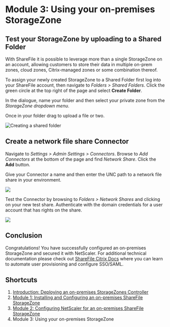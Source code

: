 # Module 3: Using your on-premises StorageZone



## Test your StorageZone by uploading to a Shared Folder

With ShareFile it is possible to leverage more than a single StorageZone on an account, allowing customers to store their data in multiple on-prem zones, cloud zones, Citrix-managed zones or some combination thereof. 

To assign your newly created StorageZone to a Shared Folder first log into your ShareFile account, then navigate to _Folders > Shared Folders_. Click the green circle at the top right of the page and select **Create Folder**.

In the dialogue, name your folder and then select your private zone from the *StorageZone dropdown menu*.

Once in your folder drag to upload a file or two.

![Creating a shared folder](images/shared-folder.gif)

## Create a network file share Connector

Navigate to *Settings > Admin Settings > Connectors*. Browse to *Add Connectors* at the bottom of the page and find *Network Share*. Click the **Add** button.

Give your Connector a name and then enter the UNC path to a network file share in your environment.

![](images/create-connector.gif)
 
Test the Connector by browsing to *Folders > Network Shares* and clicking on your new test share. Authenticate with the domain credentials for a user account that has rights on the share.
 
![](images/connector-auth.gif)

## Conclusion

Congratulations! You have successfully configured an on-premises StorageZone and secured it with NetScaler. For additional technical documentation please check out [ShareFile Citrix Docs](https://docs.citrix.com/en-us/sharefile.html) where you can learn to automate user provisioning and configure SSO/SAML.

## Shortcuts

1. [Introduction: Deploying an on-premises StorageZones Controller](https://github.com/jobascott/ShareFile-StorageZones)
2. [Module 1: Installing and Configuring an on-premises ShareFile StorageZone](../Module-1)
3. [Module 2: Configuring NetScaler for an on-premises ShareFile StorageZone](../Module-2)
4. Module 3: Using your on-premises StorageZone
